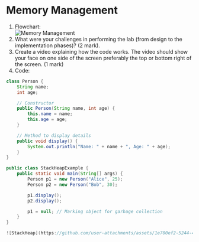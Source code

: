 # Memory Management

1. Flowchart:   
![Memory Management](https://github.com/user-attachments/assets/472706da-17f1-439d-9a3a-2e51756cc1ff)
2. What were your challenges in performing the lab (from design to the implementation phases)? (2 mark).
3. Create a video explaining how the code works. The video should show your face on one side of the screen preferably the top or bottom right of the screen. (1 mark)
4. Code:   
```java
class Person {
    String name;
    int age;

    // Constructor
    public Person(String name, int age) {
        this.name = name;
        this.age = age;
    }

    // Method to display details
    public void display() {
        System.out.println("Name: " + name + ", Age: " + age);
    }
}

public class StackHeapExample {
    public static void main(String[] args) {
        Person p1 = new Person("Alice", 25);
        Person p2 = new Person("Bob", 30);

        p1.display();
        p2.display();

        p1 = null; // Marking object for garbage collection
    }
}

![StackHeap](https://github.com/user-attachments/assets/1e700ef2-5244-4fd1-8fe4-580583fcc3e8)
```
